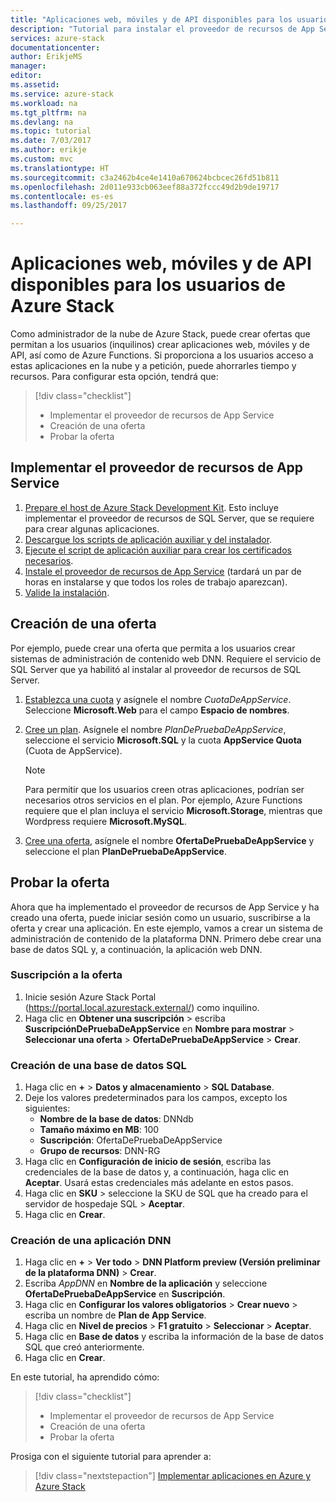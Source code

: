 ```yaml
---
title: "Aplicaciones web, móviles y de API disponibles para los usuarios de Azure Stack | Microsoft Docs"
description: "Tutorial para instalar el proveedor de recursos de App Service y crear ofertas que permitan a los usuarios de Azure Stack crear aplicaciones web, móviles y de API."
services: azure-stack
documentationcenter: 
author: ErikjeMS
manager: 
editor: 
ms.assetid: 
ms.service: azure-stack
ms.workload: na
ms.tgt_pltfrm: na
ms.devlang: na
ms.topic: tutorial
ms.date: 7/03/2017
ms.author: erikje
ms.custom: mvc
ms.translationtype: HT
ms.sourcegitcommit: c3a2462b4ce4e1410a670624bcbcec26fd51b811
ms.openlocfilehash: 2d011e933cb063eef88a372fccc49d2b9de19717
ms.contentlocale: es-es
ms.lasthandoff: 09/25/2017

---
```

# <a name="make-web-mobile-and-api-apps-available-to-your-azure-stack-users"></a>Aplicaciones web, móviles y de API disponibles para los usuarios de Azure Stack

Como administrador de la nube de Azure Stack, puede crear ofertas que permitan a los usuarios (inquilinos) crear aplicaciones web, móviles y de API, así como de Azure Functions. Si proporciona a los usuarios acceso a estas aplicaciones en la nube y a petición, puede ahorrarles tiempo y recursos. Para configurar esta opción, tendrá que:

> [!div class="checklist"]
> * Implementar el proveedor de recursos de App Service
> * Creación de una oferta
> * Probar la oferta

## <a name="deploy-the-app-service-resource-provider"></a>Implementar el proveedor de recursos de App Service

1. [Prepare el host de Azure Stack Development Kit](azure-stack-app-service-before-you-get-started.md). Esto incluye implementar el proveedor de recursos de SQL Server, que se requiere para crear algunas aplicaciones.
2. [Descargue los scripts de aplicación auxiliar y del instalador](azure-stack-app-service-deploy.md).
3. [Ejecute el script de aplicación auxiliar para crear los certificados necesarios](azure-stack-app-service-deploy.md).
4. [Instale el proveedor de recursos de App Service](azure-stack-app-service-deploy.md) (tardará un par de horas en instalarse y que todos los roles de trabajo aparezcan).
5. [Valide la instalación](azure-stack-app-service-deploy.md#validate-the-app-service-on-azure-stack-installation).

## <a name="create-an-offer"></a>Creación de una oferta

Por ejemplo, puede crear una oferta que permita a los usuarios crear sistemas de administración de contenido web DNN. Requiere el servicio de SQL Server que ya habilitó al instalar al proveedor de recursos de SQL Server.

1.  [Establezca una cuota](azure-stack-setting-quotas.md) y asígnele el nombre *CuotaDeAppService*. Seleccione **Microsoft.Web** para el campo **Espacio de nombres**.
2.  [Cree un plan](azure-stack-create-plan.md). Asígnele el nombre *PlanDePruebaDeAppService*, seleccione el servicio **Microsoft.SQL** y la cuota **AppService Quota** (Cuota de AppService).

    > [!NOTE]
    > Para permitir que los usuarios creen otras aplicaciones, podrían ser necesarios otros servicios en el plan. Por ejemplo, Azure Functions requiere que el plan incluya el servicio **Microsoft.Storage**, mientras que Wordpress requiere **Microsoft.MySQL**.
    > 
    >

3.  [Cree una oferta](azure-stack-create-offer.md), asígnele el nombre **OfertaDePruebaDeAppService** y seleccione el plan **PlanDePruebaDeAppService**.

## <a name="test-the-offer"></a>Probar la oferta

Ahora que ha implementado el proveedor de recursos de App Service y ha creado una oferta, puede iniciar sesión como un usuario, suscribirse a la oferta y crear una aplicación. En este ejemplo, vamos a crear un sistema de administración de contenido de la plataforma DNN. Primero debe crear una base de datos SQL y, a continuación, la aplicación web DNN.

### <a name="subscribe-to-the-offer"></a>Suscripción a la oferta
1. Inicie sesión Azure Stack Portal (https://portal.local.azurestack.external/) como inquilino.
2. Haga clic en **Obtener una suscripción** > escriba **SuscripciónDePruebaDeAppService** en **Nombre para mostrar** > **Seleccionar una oferta**  >  **OfertaDePruebaDeAppService** > **Crear**.

### <a name="create-a-sql-database"></a>Creación de una base de datos SQL

1. Haga clic en **+** > **Datos y almacenamiento** > **SQL Database**.
2. Deje los valores predeterminados para los campos, excepto los siguientes:
    - **Nombre de la base de datos**: DNNdb
    - **Tamaño máximo en MB**: 100
    - **Suscripción**: OfertaDePruebaDeAppService
    - **Grupo de recursos**: DNN-RG
3. Haga clic en **Configuración de inicio de sesión**, escriba las credenciales de la base de datos y, a continuación, haga clic en **Aceptar**. Usará estas credenciales más adelante en estos pasos.
4. Haga clic en **SKU** > seleccione la SKU de SQL que ha creado para el servidor de hospedaje SQL > **Aceptar**.
5. Haga clic en **Crear**.

### <a name="create-a-dnn-app"></a>Creación de una aplicación DNN    

1. Haga clic en **+** > **Ver todo** > **DNN Platform preview (Versión preliminar de la plataforma DNN)** > **Crear**.
2. Escriba *AppDNN* en **Nombre de la aplicación** y seleccione **OfertaDePruebaDeAppService** en **Suscripción**.
3. Haga clic en **Configurar los valores obligatorios** > **Crear nuevo** > escriba un nombre de **Plan de App Service**.
4. Haga clic en **Nivel de precios** > **F1 gratuito** > **Seleccionar** > **Aceptar**.
5. Haga clic en **Base de datos** y escriba la información de la base de datos SQL que creó anteriormente.
6. Haga clic en **Crear**.

En este tutorial, ha aprendido cómo:

> [!div class="checklist"]
> * Implementar el proveedor de recursos de App Service
> * Creación de una oferta
> * Probar la oferta

Prosiga con el siguiente tutorial para aprender a:

> [!div class="nextstepaction"]
> [Implementar aplicaciones en Azure y Azure Stack](user/azure-stack-solution-pipeline.md)


